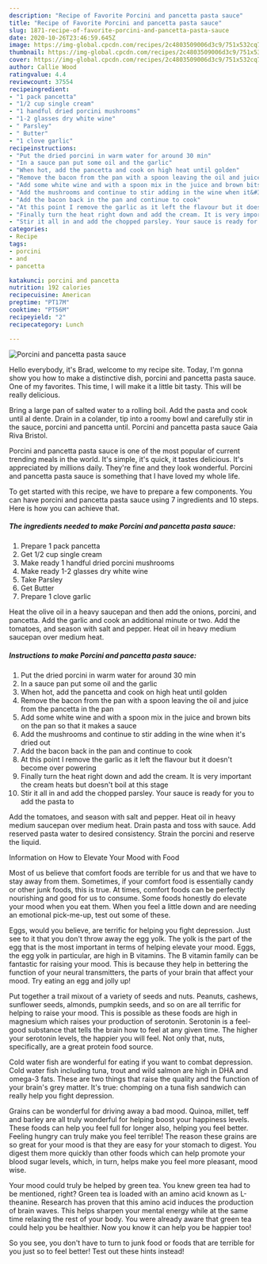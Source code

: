```yaml
---
description: "Recipe of Favorite Porcini and pancetta pasta sauce"
title: "Recipe of Favorite Porcini and pancetta pasta sauce"
slug: 1871-recipe-of-favorite-porcini-and-pancetta-pasta-sauce
date: 2020-10-26T23:46:59.645Z
image: https://img-global.cpcdn.com/recipes/2c4803509006d3c9/751x532cq70/porcini-and-pancetta-pasta-sauce-recipe-main-photo.jpg
thumbnail: https://img-global.cpcdn.com/recipes/2c4803509006d3c9/751x532cq70/porcini-and-pancetta-pasta-sauce-recipe-main-photo.jpg
cover: https://img-global.cpcdn.com/recipes/2c4803509006d3c9/751x532cq70/porcini-and-pancetta-pasta-sauce-recipe-main-photo.jpg
author: Callie Wood
ratingvalue: 4.4
reviewcount: 37554
recipeingredient:
- "1 pack pancetta"
- "1/2 cup single cream"
- "1 handful dried porcini mushrooms"
- "1-2 glasses dry white wine"
- " Parsley"
- " Butter"
- "1 clove garlic"
recipeinstructions:
- "Put the dried porcini in warm water for around 30 min"
- "In a sauce pan put some oil and the garlic"
- "When hot, add the pancetta and cook on high heat until golden"
- "Remove the bacon from the pan with a spoon leaving the oil and juice from the pancetta in the pan"
- "Add some white wine and with a spoon mix in the juice and brown bits on the pan so that it makes a sauce"
- "Add the mushrooms and continue to stir adding in the wine when it&#39;s dried out"
- "Add the bacon back in the pan and continue to cook"
- "At this point I remove the garlic as it left the flavour but it doesn&#39;t become over powering"
- "Finally turn the heat right down and add the cream. It is very important the cream heats but doesn&#39;t boil at this stage"
- "Stir it all in and add the chopped parsley. Your sauce is ready for you to add the pasta to"
categories:
- Recipe
tags:
- porcini
- and
- pancetta

katakunci: porcini and pancetta 
nutrition: 192 calories
recipecuisine: American
preptime: "PT17M"
cooktime: "PT56M"
recipeyield: "2"
recipecategory: Lunch

---
```



![Porcini and pancetta pasta sauce](https://img-global.cpcdn.com/recipes/2c4803509006d3c9/751x532cq70/porcini-and-pancetta-pasta-sauce-recipe-main-photo.jpg)

Hello everybody, it's Brad, welcome to my recipe site. Today, I'm gonna show you how to make a distinctive dish, porcini and pancetta pasta sauce. One of my favorites. This time, I will make it a little bit tasty. This will be really delicious.

Bring a large pan of salted water to a rolling boil. Add the pasta and cook until al dente. Drain in a colander, tip into a roomy bowl and carefully stir in the sauce, porcini and pancetta until. Porcini and pancetta pasta sauce Gaia Riva Bristol.

Porcini and pancetta pasta sauce is one of the most popular of current trending meals in the world. It's simple, it's quick, it tastes delicious. It's appreciated by millions daily. They're fine and they look wonderful. Porcini and pancetta pasta sauce is something that I have loved my whole life.


To get started with this recipe, we have to prepare a few components. You can have porcini and pancetta pasta sauce using 7 ingredients and 10 steps. Here is how you can achieve that.

<!--inarticleads1-->

##### The ingredients needed to make Porcini and pancetta pasta sauce:

1. Prepare 1 pack pancetta
1. Get 1/2 cup single cream
1. Make ready 1 handful dried porcini mushrooms
1. Make ready 1-2 glasses dry white wine
1. Take  Parsley
1. Get  Butter
1. Prepare 1 clove garlic


Heat the olive oil in a heavy saucepan and then add the onions, porcini, and pancetta. Add the garlic and cook an additional minute or two. Add the tomatoes, and season with salt and pepper. Heat oil in heavy medium saucepan over medium heat. 

<!--inarticleads2-->

##### Instructions to make Porcini and pancetta pasta sauce:

1. Put the dried porcini in warm water for around 30 min
1. In a sauce pan put some oil and the garlic
1. When hot, add the pancetta and cook on high heat until golden
1. Remove the bacon from the pan with a spoon leaving the oil and juice from the pancetta in the pan
1. Add some white wine and with a spoon mix in the juice and brown bits on the pan so that it makes a sauce
1. Add the mushrooms and continue to stir adding in the wine when it&#39;s dried out
1. Add the bacon back in the pan and continue to cook
1. At this point I remove the garlic as it left the flavour but it doesn&#39;t become over powering
1. Finally turn the heat right down and add the cream. It is very important the cream heats but doesn&#39;t boil at this stage
1. Stir it all in and add the chopped parsley. Your sauce is ready for you to add the pasta to


Add the tomatoes, and season with salt and pepper. Heat oil in heavy medium saucepan over medium heat. Drain pasta and toss with sauce. Add reserved pasta water to desired consistency. Strain the porcini and reserve the liquid. 

Information on How to Elevate Your Mood with Food


Most of us believe that comfort foods are terrible for us and that we have to stay away from them. Sometimes, if your comfort food is essentially candy or other junk foods, this is true. At times, comfort foods can be perfectly nourishing and good for us to consume. Some foods honestly do elevate your mood when you eat them. When you feel a little down and are needing an emotional pick-me-up, test out some of these.

Eggs, would you believe, are terrific for helping you fight depression. Just see to it that you don't throw away the egg yolk. The yolk is the part of the egg that is the most important in terms of helping elevate your mood. Eggs, the egg yolk in particular, are high in B vitamins. The B vitamin family can be fantastic for raising your mood. This is because they help in bettering the function of your neural transmitters, the parts of your brain that affect your mood. Try eating an egg and jolly up!

Put together a trail mixout of a variety of seeds and nuts. Peanuts, cashews, sunflower seeds, almonds, pumpkin seeds, and so on are all terrific for helping to raise your mood. This is possible as these foods are high in magnesium which raises your production of serotonin. Serotonin is a feel-good substance that tells the brain how to feel at any given time. The higher your serotonin levels, the happier you will feel. Not only that, nuts, specifically, are a great protein food source.

Cold water fish are wonderful for eating if you want to combat depression. Cold water fish including tuna, trout and wild salmon are high in DHA and omega-3 fats. These are two things that raise the quality and the function of your brain's grey matter. It's true: chomping on a tuna fish sandwich can really help you fight depression. 

Grains can be wonderful for driving away a bad mood. Quinoa, millet, teff and barley are all truly wonderful for helping boost your happiness levels. These foods can help you feel full for longer also, helping you feel better. Feeling hungry can truly make you feel terrible! The reason these grains are so great for your mood is that they are easy for your stomach to digest. You digest them more quickly than other foods which can help promote your blood sugar levels, which, in turn, helps make you feel more pleasant, mood wise.

Your mood could truly be helped by green tea. You knew green tea had to be mentioned, right? Green tea is loaded with an amino acid known as L-theanine. Research has proven that this amino acid induces the production of brain waves. This helps sharpen your mental energy while at the same time relaxing the rest of your body. You were already aware that green tea could help you be healthier. Now you know it can help you be happier too!

So you see, you don't have to turn to junk food or foods that are terrible for you just so to feel better! Test out  these hints  instead!

